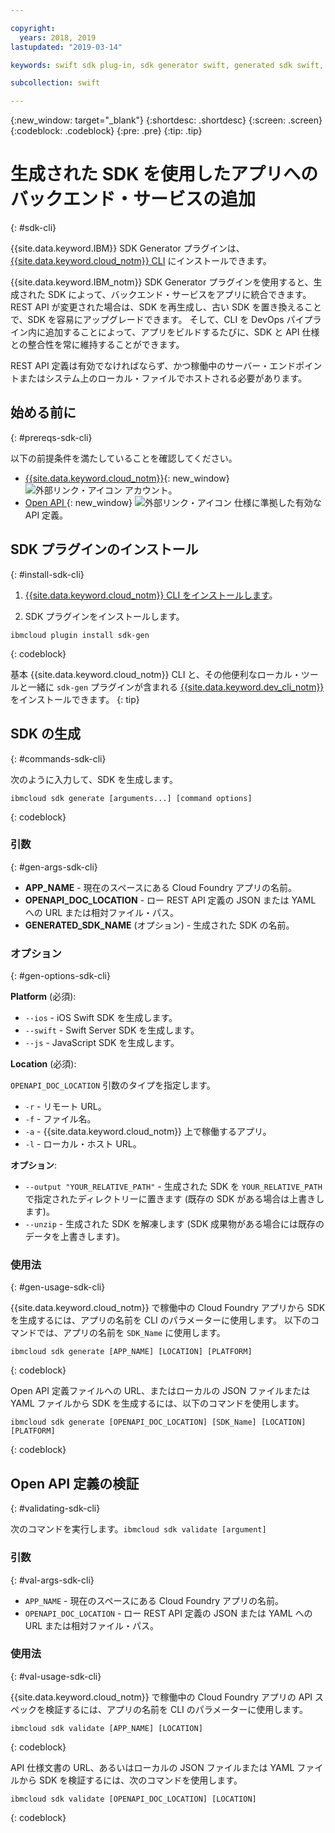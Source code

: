 ```yaml
---

copyright:
  years: 2018, 2019
lastupdated: "2019-03-14"

keywords: swift sdk plug-in, sdk generator swift, generated sdk swift, devops pipeline swift, open api swift, sdkgen swift, ibmcloud sdk swift

subcollection: swift

---
```


{:new_window: target="_blank"}
{:shortdesc: .shortdesc}
{:screen: .screen}
{:codeblock: .codeblock}
{:pre: .pre}
{:tip: .tip}

# 生成された SDK を使用したアプリへのバックエンド・サービスの追加
{: #sdk-cli}

{{site.data.keyword.IBM}} SDK Generator プラグインは、[{{site.data.keyword.cloud_notm}} CLI](/docs/cli?topic=cloud-cli-ibmcloud-cli#ibmcloud-cli) にインストールできます。

{{site.data.keyword.IBM_notm}} SDK Generator プラグインを使用すると、生成された SDK によって、バックエンド・サービスをアプリに統合できます。 REST API が変更された場合は、SDK を再生成し、古い SDK を置き換えることで、SDK を容易にアップグレードできます。 そして、CLI を DevOps パイプライン内に追加することによって、アプリをビルドするたびに、SDK と API 仕様との整合性を常に維持することができます。

REST API 定義は有効でなければならず、かつ稼働中のサーバー・エンドポイントまたはシステム上のローカル・ファイルでホストされる必要があります。

## 始める前に
{: #prereqs-sdk-cli}

以下の前提条件を満たしていることを確認してください。

* [{{site.data.keyword.cloud_notm}}](http://cloud.ibm.com){: new_window} ![外部リンク・アイコン](../../icons/launch-glyph.svg "外部リンク・アイコン") アカウント。
* [Open API ](https://www.openapis.org/){: new_window} ![外部リンク・アイコン](../../icons/launch-glyph.svg "外部リンク・アイコン") 仕様に準拠した有効な API 定義。

## SDK プラグインのインストール
{: #install-sdk-cli}

1. [{{site.data.keyword.cloud_notm}} CLI をインストールします](/docs/cli?topic=cloud-cli-ibmcloud-cli#ibmcloud-cli)。

2. SDK プラグインをインストールします。
  ```
  ibmcloud plugin install sdk-gen
  ```
  {: codeblock}

基本 {{site.data.keyword.cloud_notm}} CLI と、その他便利なローカル・ツールと一緒に `sdk-gen` プラグインが含まれる [{{site.data.keyword.dev_cli_notm}}](/docs/cli?topic=cloud-cli-ibmcloud-cli#install_plug-in) をインストールできます。
{: tip}

## SDK の生成
{: #commands-sdk-cli}

次のように入力して、SDK を生成します。
```
ibmcloud sdk generate [arguments...] [command options]
```
{: codeblock}

### 引数
{: #gen-args-sdk-cli}

* **APP_NAME** - 現在のスペースにある Cloud Foundry アプリの名前。
* **OPENAPI_DOC_LOCATION** - ロー REST API 定義の JSON または YAML への URL または相対ファイル・パス。
* **GENERATED_SDK_NAME** (オプション) - 生成された SDK の名前。

### オプション
{: #gen-options-sdk-cli}

**Platform** (必須):
  * `--ios` - iOS Swift SDK を生成します。
  * `--swift` - Swift Server SDK を生成します。
  * `--js` - JavaScript SDK を生成します。

**Location** (必須):

`OPENAPI_DOC_LOCATION` 引数のタイプを指定します。

  * `-r` - リモート URL。
  * `-f` - ファイル名。
  * `-a` - {{site.data.keyword.cloud_notm}} 上で稼働するアプリ。
  * `-l` - ローカル・ホスト URL。

**オプション**:
  * `--output "YOUR_RELATIVE_PATH"` - 生成された SDK を `YOUR_RELATIVE_PATH` で指定されたディレクトリーに置きます (既存の SDK がある場合は上書きします)。
  * `--unzip` - 生成された SDK を解凍します (SDK 成果物がある場合には既存のデータを上書きします)。

### 使用法
{: #gen-usage-sdk-cli}

{{site.data.keyword.cloud_notm}} で稼働中の Cloud Foundry アプリから SDK を生成するには、アプリの名前を CLI のパラメーターに使用します。 以下のコマンドでは、アプリの名前を `SDK_Name` に使用します。

```
ibmcloud sdk generate [APP_NAME] [LOCATION] [PLATFORM]
```
{: codeblock}

Open API 定義ファイルへの URL、またはローカルの JSON ファイルまたは YAML ファイルから SDK を生成するには、以下のコマンドを使用します。

```
ibmcloud sdk generate [OPENAPI_DOC_LOCATION] [SDK_Name] [LOCATION] [PLATFORM]
```
{: codeblock}


## Open API 定義の検証
{: #validating-sdk-cli}

次のコマンドを実行します。`ibmcloud sdk validate [argument]`

### 引数
{: #val-args-sdk-cli}

* `APP_NAME` - 現在のスペースにある Cloud Foundry アプリの名前。
* `OPENAPI_DOC_LOCATION` - ロー REST API 定義の JSON または YAML への URL または相対ファイル・パス。

### 使用法
{: #val-usage-sdk-cli}

{{site.data.keyword.cloud_notm}} で稼働中の Cloud Foundry アプリの API スペックを検証するには、アプリの名前を CLI のパラメーターに使用します。
```
ibmcloud sdk validate [APP_NAME] [LOCATION]
```
{: codeblock}

API 仕様文書の URL、あるいはローカルの JSON ファイルまたは YAML ファイルから SDK を検証するには、次のコマンドを使用します。
```
ibmcloud sdk validate [OPENAPI_DOC_LOCATION] [LOCATION]
```
{: codeblock}

